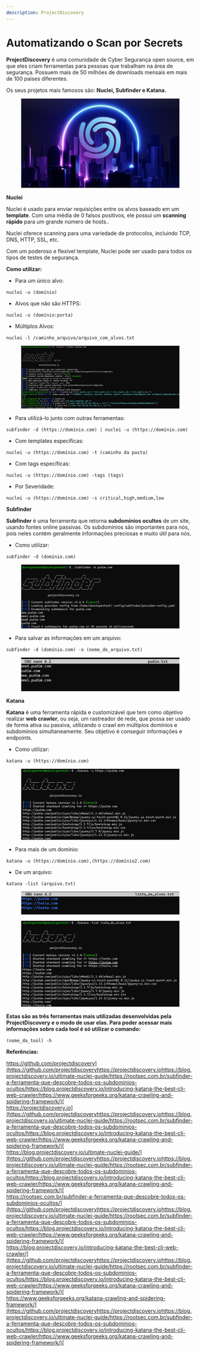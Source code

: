 ```yaml
---
description: ProjectDiscovery
---
```


# Automatizando o Scan por Secrets

**ProjectDiscovery** é uma comunidade de Cyber Segurança open source, em que eles criam ferramentas para pessoas que trabalham na área de segurança. Possuem mais de 50 milhões de downloads mensais em mais de 100 países diferentes.&#x20;

Os seus projetos mais famosos são: **Nuclei, Subfinder e Katana.**

<figure><img src="../../.gitbook/assets/discovery.png" alt=""><figcaption></figcaption></figure>

**Nuclei**

Nuclei é usado para enviar requisições entre os alvos baseado em um **template**. Com uma média de 0 falsos positivos, ele possui um **scanning rápido** para um grande número de hosts..

Nuclei oferece scanning para uma variedade de protocolos, incluindo TCP, DNS, HTTP, SSL, etc.

Com um poderoso e flexível template, Nuclei pode ser usado para todos os tipos de testes de segurança.



**Como utilizar:**

* Para um único alvo:

```
nuclei -u (domínio)
```

* Alvos que não são HTTPS:

```
nuclei -u (domínio:porta)

```

* Múltiplos Alvos:

```
nuclei -l /caminho_arquivo/arquivo_com_alvos.txt
```

<figure><img src="../../.gitbook/assets/nuclei.png" alt=""><figcaption></figcaption></figure>

* Para utilizá-lo junto com outras ferramentas:

```
subfinder -d (https://domínio.com) | nuclei -u (https://domínio.com)
```

* Com templates específicas:

```
nuclei -u (https://domínio.com) -t (caminho da pasta)
```

* Com tags específicas:

```
nuclei -u (https://domínio.com) -tags (tags)
```

* Por Severidade:

```
nuclei -u (https://domínio.com) -s critical,high,medium,low
```



**Subfinder**

**Subfinder** é uma ferramenta que retorna **subdomínios ocultos** de um site, usando fontes online passivas. Os subdomínios são importantes para nós, pois neles contém geralmente informações preciosas e muito útil para nós.



* Como utilizar:

```
subfinder -d (domínio.com)
```

<figure><img src="../../.gitbook/assets/subfinder.png" alt=""><figcaption></figcaption></figure>

* Para salvar as informações em um arquivo:

```
subfinder -d (domínio.com) -o (nome_do_arquivo.txt)
```

<figure><img src="../../.gitbook/assets/subfinder2.png" alt=""><figcaption></figcaption></figure>



**Katana**

**Katana** é uma ferramenta rápida e customizável que tem como objetivo realizar **web crawler**, ou seja, um rastreador de rede, que possa ser usado de forma ativa ou passiva, utilizando o crawl em múltiplos domínios e subdomínios simultaneamente. Seu objetivo é conseguir informações e endpoints.



* Como utilizar:

```
katana -u (https://domínio.com)
```

<figure><img src="../../.gitbook/assets/katana.png" alt=""><figcaption></figcaption></figure>

* Para mais de um domínio:

```
katana -u (https://domínio.com),(https://domínio2.com)
```

* De um arquivo:

```
katana -list (arquivo.txt)
```

<figure><img src="../../.gitbook/assets/katana2.png" alt=""><figcaption></figcaption></figure>

<figure><img src="../../.gitbook/assets/katana3.png" alt=""><figcaption></figcaption></figure>



**Estas são as três ferramentas mais utilizadas desenvolvidas pela ProjectDiscovery e o modo de usar elas. Para poder acessar mais informações sobre cada tool é só utilizar o comando:**

```
(nome_da_tool) -h
```



**Referências:**

[https://github.com/projectdiscovery](https://github.com/projectdiscoveryhttps://projectdiscovery.iohttps://blog.projectdiscovery.io/ultimate-nuclei-guide/https://rootsec.com.br/subfinder-a-ferramenta-que-descobre-todos-os-subdominios-ocultos/https://blog.projectdiscovery.io/introducing-katana-the-best-cli-web-crawler/https://www.geeksforgeeks.org/katana-crawling-and-spidering-framework/)[
\
https://projectdiscovery.io](https://github.com/projectdiscoveryhttps://projectdiscovery.iohttps://blog.projectdiscovery.io/ultimate-nuclei-guide/https://rootsec.com.br/subfinder-a-ferramenta-que-descobre-todos-os-subdominios-ocultos/https://blog.projectdiscovery.io/introducing-katana-the-best-cli-web-crawler/https://www.geeksforgeeks.org/katana-crawling-and-spidering-framework/)[
\
https://blog.projectdiscovery.io/ultimate-nuclei-guide/](https://github.com/projectdiscoveryhttps://projectdiscovery.iohttps://blog.projectdiscovery.io/ultimate-nuclei-guide/https://rootsec.com.br/subfinder-a-ferramenta-que-descobre-todos-os-subdominios-ocultos/https://blog.projectdiscovery.io/introducing-katana-the-best-cli-web-crawler/https://www.geeksforgeeks.org/katana-crawling-and-spidering-framework/)[
\
https://rootsec.com.br/subfinder-a-ferramenta-que-descobre-todos-os-subdominios-ocultos/](https://github.com/projectdiscoveryhttps://projectdiscovery.iohttps://blog.projectdiscovery.io/ultimate-nuclei-guide/https://rootsec.com.br/subfinder-a-ferramenta-que-descobre-todos-os-subdominios-ocultos/https://blog.projectdiscovery.io/introducing-katana-the-best-cli-web-crawler/https://www.geeksforgeeks.org/katana-crawling-and-spidering-framework/)[
\
https://blog.projectdiscovery.io/introducing-katana-the-best-cli-web-crawler/](https://github.com/projectdiscoveryhttps://projectdiscovery.iohttps://blog.projectdiscovery.io/ultimate-nuclei-guide/https://rootsec.com.br/subfinder-a-ferramenta-que-descobre-todos-os-subdominios-ocultos/https://blog.projectdiscovery.io/introducing-katana-the-best-cli-web-crawler/https://www.geeksforgeeks.org/katana-crawling-and-spidering-framework/)[
\
https://www.geeksforgeeks.org/katana-crawling-and-spidering-framework/](https://github.com/projectdiscoveryhttps://projectdiscovery.iohttps://blog.projectdiscovery.io/ultimate-nuclei-guide/https://rootsec.com.br/subfinder-a-ferramenta-que-descobre-todos-os-subdominios-ocultos/https://blog.projectdiscovery.io/introducing-katana-the-best-cli-web-crawler/https://www.geeksforgeeks.org/katana-crawling-and-spidering-framework/)[
\
](https://github.com/projectdiscoveryhttps://projectdiscovery.iohttps://blog.projectdiscovery.io/ultimate-nuclei-guide/https://rootsec.com.br/subfinder-a-ferramenta-que-descobre-todos-os-subdominios-ocultos/https://blog.projectdiscovery.io/introducing-katana-the-best-cli-web-crawler/https://www.geeksforgeeks.org/katana-crawling-and-spidering-framework/)
